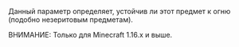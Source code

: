 Данный параметр определяет, устойчив ли этот предмет к огню (подобно незеритовым предметам).

ВНИМАНИЕ: Только для Minecraft 1.16.x и выше.